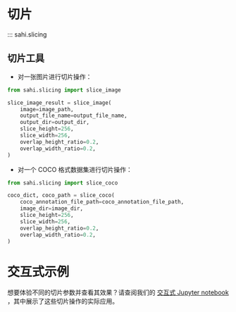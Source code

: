 # 切片

::: sahi.slicing

## 切片工具

- 对一张图片进行切片操作：

```python
from sahi.slicing import slice_image

slice_image_result = slice_image(
    image=image_path,
    output_file_name=output_file_name,
    output_dir=output_dir,
    slice_height=256,
    slice_width=256,
    overlap_height_ratio=0.2,
    overlap_width_ratio=0.2,
)
```

- 对一个 COCO 格式数据集进行切片操作：

```python
from sahi.slicing import slice_coco

coco_dict, coco_path = slice_coco(
    coco_annotation_file_path=coco_annotation_file_path,
    image_dir=image_dir,
    slice_height=256,
    slice_width=256,
    overlap_height_ratio=0.2,
    overlap_width_ratio=0.2,
)
```

# 交互式示例

想要体验不同的切片参数并查看其效果？请查阅我们的 [交互式 Jupyter notebook](../demo/slicing.ipynb) ，其中展示了这些切片操作的实际应用。
